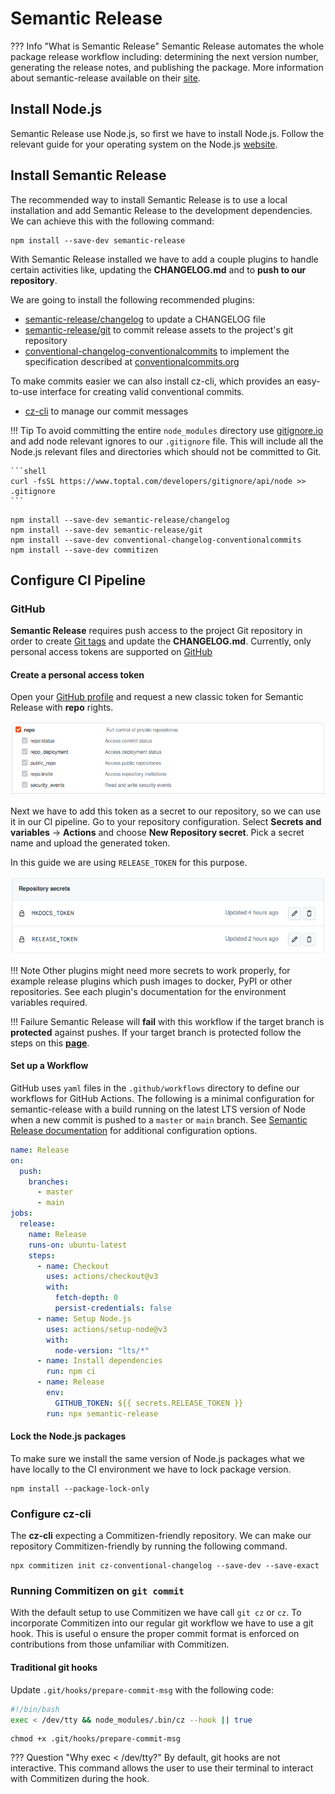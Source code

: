# Semantic Release

??? Info "What is Semantic Release"
    Semantic Release automates the whole package release workflow including: determining the next version number, generating the release notes, and publishing the package. More information about semantic-release available on their [site][website-semantic-release].

## Install Node.js

Semantic Release use Node.js, so first we have to install Node.js. Follow the relevant guide for your operating system on the Node.js [website][website-nodejs].

## Install Semantic Release

The recommended way to install Semantic Release is to use a local installation and add Semantic Release to the development dependencies. We can achieve this with the following command:

``` shell
npm install --save-dev semantic-release
```

With Semantic Release installed we have to add a couple plugins to handle certain activities like, updating the **CHANGELOG.md** and to **push to our repository**.

We are going to install the following recommended plugins:

- [semantic-release/changelog][plugin-semantic-changelog] to update a CHANGELOG file
- [semantic-release/git][plugin-semantic-git] to commit release assets to the project's git repository
- [conventional-changelog-conventionalcommits][plugin-conventional-commits] to implement the specification described at [conventionalcommits.org][website-conventional-commits]

To make commits easier we can also install cz-cli, which provides an easy-to-use interface for creating valid conventional commits.

- [cz-cli][plugin-cz-cli] to manage our commit messages

<!-- markdownlint-disable MD046 -->
!!! Tip
    To avoid committing the entire `node_modules` directory use [gitignore.io][webpage-gitignore] and add node relevant ignores to our `.gitignore` file. This will include all the Node.js relevant files and directories which should not be committed to Git.

    ```shell
    curl -fsSL https://www.toptal.com/developers/gitignore/api/node >> .gitignore
    ```
<!-- markdownlint-enable MD046 -->

``` shell
npm install --save-dev semantic-release/changelog
npm install --save-dev semantic-release/git
npm install --save-dev conventional-changelog-conventionalcommits
npm install --save-dev commitizen
```

## Configure CI Pipeline

### GitHub

**Semantic Release** requires push access to the project Git repository in order to create [Git tags][how-to-gittabs] and update the **CHANGELOG.md**. Currently, only personal access tokens are supported on [GitHub][website-github]

#### Create a personal access token

Open your [GitHub profile][website-github-profiles] and request a new classic token for Semantic Release with **repo** rights.

![Access for Semantic Release](../assets/images/SemRel-Token-Access.png)

Next we have to add this token as a secret to our repository, so we can use it in our CI pipeline. Go to your repository configuration. Select **Secrets and variables** → **Actions** and choose **New Repository secret**. Pick a secret name and upload the generated token.

In this guide we are using `RELEASE_TOKEN` for this purpose.

![Alt text](../assets/images/Repository-Secrets.png)

!!! Note
    Other plugins might need more secrets to work properly, for example release plugins which push images to docker, PyPI or other repositories. See each plugin's documentation for the environment variables required.

!!! Failure
    Semantic Release will **fail** with this workflow if the target branch is **protected** against pushes. If your target branch is protected follow the steps on this **[page](https://github.com/semantic-release/semantic-release/blob/master/docs/recipes/ci-configurations/github-actions.md#pushing-packagejson-changes-to-a-master-branch)**.

#### Set up a Workflow

GitHub uses `yaml` files in the `.github/workflows` directory to define our workflows for GitHub Actions. The following is a minimal configuration for semantic-release with a build running on the latest LTS version of Node when a new commit is pushed to a `master` or `main` branch. See [Semantic Release documentation][howto-semrel-github-workflow] for additional configuration options.

``` yaml title=".github/workflows/release.yml" hl_lines="25"
name: Release
on:
  push:
    branches:
      - master
      - main
jobs:
  release:
    name: Release
    runs-on: ubuntu-latest
    steps:
      - name: Checkout
        uses: actions/checkout@v3
        with:
          fetch-depth: 0
          persist-credentials: false
      - name: Setup Node.js
        uses: actions/setup-node@v3
        with:
          node-version: "lts/*"
      - name: Install dependencies
        run: npm ci
      - name: Release
        env:
          GITHUB_TOKEN: ${{ secrets.RELEASE_TOKEN }}
        run: npx semantic-release
```

#### Lock the Node.js packages

To make sure we install the same version of Node.js packages what we have locally to the CI environment we have to lock package version.

``` shell
npm install --package-lock-only
```

### Configure cz-cli

The **cz-cli** expecting a Commitizen-friendly repository. We can make our repository Commitizen-friendly by running the following command.

``` shell
npx commitizen init cz-conventional-changelog --save-dev --save-exact
```

### Running Commitizen on `git commit`

With the default setup to use Commitizen we have call `git cz` or `cz`. To incorporate Commitizen into our regular git workflow we have to use a git hook. This is useful o ensure the proper commit format is enforced on contributions from those unfamiliar with Commitizen.

#### Traditional git hooks

Update `.git/hooks/prepare-commit-msg` with the following code:

``` bash title=".git/hooks/prepare-commit-msg"
#!/bin/bash
exec < /dev/tty && node_modules/.bin/cz --hook || true
```

``` shell
chmod +x .git/hooks/prepare-commit-msg
```

??? Question "Why exec < /dev/tty?"
    By default, git hooks are not interactive. This command allows the user to use their terminal to interact with Commitizen during the hook.

[how-to-gittabs]: https://git-scm.com/book/en/v2/Git-Basics-Tagging
[howto-semrel-github-workflow]: https://help.github.com/en/articles/configuring-a-workflow
[plugin-conventional-commits]: https://github.com/conventional-changelog/conventional-changelog
[plugin-cz-cli]: https://github.com/commitizen/cz-cli
[plugin-semantic-changelog]: https://github.com/semantic-release/changelog
[plugin-semantic-git]: https://github.com/semantic-release/git
[webpage-gitignore]: https://gitignore.io
[website-conventional-commits]: https://conventionalcommits.org
[website-github-profiles]: https://github.com/settings/tokens
[website-github]: https://github.com
[website-nodejs]: https://nodejs.org/en/download/
[website-semantic-release]: https://semantic-release.gitbook.io/semantic-release/
